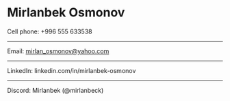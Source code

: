 # Mirlanbek Osmonov

Cell phone: +996 555 633538

---

Email: mirlan_osmonov@yahoo.com

---

LinkedIn: linkedin.com/in/mirlanbek-osmonov

---

Discord: Mirlanbek (@mirlanbeck)
